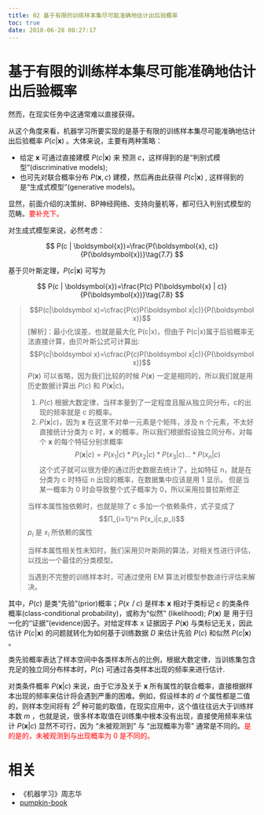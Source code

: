 ```yaml
---
title: 02 基于有限的训练样本集尽可能准确地估计出后验概率
toc: true
date: 2018-06-28 08:27:17
---
```


# 基于有限的训练样本集尽可能准确地估计出后验概率

然而，在现实任务中这通常难以直接获得。

从这个角度来看，机器学习所要实现的是基于有限的训练样本集尽可能准确地估计出后验概率 $P(c | \boldsymbol{x})$ 。大体来说，主要有两种策略：

- 给定 $\boldsymbol{x}$ 可通过直接建模  $P(c | \boldsymbol{x})$ 来 预测 $c$，这样得到的是“判别式模型”(discriminative models);
- 也可先对联合概率分布  $P(\boldsymbol{x}, c)$ 建模，然后再由此获得 $P(c | \boldsymbol{x})$ , 这样得到的是“生成式模型”(generative models)。

显然，前面介绍的决策树、BP神经网络、支持向量机等，都可归入判别式模型的范畴。<span style="color:red;">要补充下。</span>

对生成式模型来说，必然考虑：

$$
P(c | \boldsymbol{x})=\frac{P(\boldsymbol{x}, c)}{P(\boldsymbol{x})}\tag{7.7}
$$

基于贝叶斯定理，$P(c | \boldsymbol{x})$ 可写为

$$
P(c | \boldsymbol{x})=\frac{P(c) P(\boldsymbol{x} | c)}{P(\boldsymbol{x})}\tag{7.8}
$$


> $$P(c|\boldsymbol x)=\cfrac{P(c)P(\boldsymbol x|c)}{P(\boldsymbol x)}$$
> [解析]：最小化误差，也就是最大化 P(c|x)，但由于 P(c|x)属于后验概率无法直接计算，由贝叶斯公式可计算出:
> $$P(c|\boldsymbol x)=\cfrac{P(c)P(\boldsymbol x|c)}{P(\boldsymbol x)}$$
> $P(\boldsymbol x)$ 可以省略，因为我们比较的时候 $P(\boldsymbol x)$ 一定是相同的，所以我们就是用历史数据计算出 $P(c)$ 和 $P(\boldsymbol x|c)$。
> 1. $P(c)$ 根据大数定律，当样本量到了一定程度且服从独立同分布，c的出现的频率就是 c 的概率。
> 2. $P(\boldsymbol x|c)$，因为 $\boldsymbol x$ 在这里不对单一元素是个矩阵，涉及 n 个元素，不太好直接统计分类为 c 时，$\boldsymbol x$ 的概率，所以我们根据假设独立同分布，对每个 $\boldsymbol x$ 的每个特征分别求概率
> $$P(\boldsymbol x|c)=P(x_1|c)*P(x_2|c)*P(x_3|c)...*P(x_n|c)$$
> 这个式子就可以很方便的通过历史数据去统计了，比如特征 n，就是在分类为 c 时特征 n 出现的概率，在数据集中应该是用 1 显示。
> 但是当某一概率为 0 时会导致整个式子概率为 0，所以采用拉普拉斯修正
>
> 当样本属性独依赖时，也就是除了 c 多加一个依赖条件，式子变成了
> $$∏_{i=1}^n P(x_i|c,p_i)$$
> $p_i$ 是 $x_i$ 所依赖的属性
>
> 当样本属性相关性未知时，我们采用贝叶斯网的算法，对相关性进行评估，以找出一个最佳的分类模型。
>
> 当遇到不完整的训练样本时，可通过使用 EM 算法对模型参数进行评估来解决。


其中，$P(c)$ 是类“先验”(prior)概率；$P(x丨 c)$ 是样本 $\boldsymbol{x}$ 相对于类标记 $c$ 的类条件概率(class-conditional probability)，或称为“似然” (likelihood); $P(\boldsymbol{x})$ 是 用于归一化的“证据”(evidence)因子。对给定样本 x 证据因子 $P(\boldsymbol{x})$ 与类标记无关，因此估计 $P(c | \boldsymbol{x})$ 的问题就转化为如何基于训练数据 $D$ 来估计先验 $P(c)$ 和似然  $P(c | \boldsymbol{x})$ 。

类先验概率表达了样本空间中各类样本所占的比例，根据大数定律，当训练集包含充足的独立同分布样本时，$P(c)$ 可通过各类样本出现的频率来进行估计.

对类条件概率 $P(\boldsymbol{x} | c)$ 来说，由于它涉及关于 $\boldsymbol{x}$ 所有属性的联合概率，直接根据样本出现的频率来估计将会遇到严重的困难。例如，假设样本的 $d$ 个属性都是二值的，则样本空间将有 $2^d$ 种可能的取值，在现实应用中，这个值往往远大于训练样本数 $m$ ，也就是说，很多样本取值在训练集中根本没有出现，直接使用频率来估计 $P(\boldsymbol{x} | c)$ 显然不可行，因为 “未被观测到” 与 “出现概率为零” 通常是不同的。<span style="color:red;">是的是的，未被观测到与出现概率为 0 是不同的。</span>







# 相关

- 《机器学习》周志华
- [pumpkin-book](https://github.com/datawhalechina/pumpkin-book)
